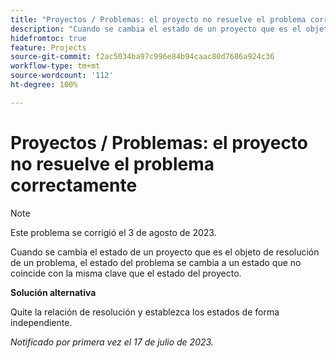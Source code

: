 ```yaml
---
title: "Proyectos / Problemas: el proyecto no resuelve el problema correctamente"
description: "Cuando se cambia el estado de un proyecto que es el objeto de resolución de un problema, el estado del problema se cambia a un estado que no coincide con la misma clave que el estado del proyecto."
hidefromtoc: true
feature: Projects
source-git-commit: f2ac5034ba97c996e84b94caac80d7686a924c36
workflow-type: tm+mt
source-wordcount: '112'
ht-degree: 100%

---
```



# Proyectos / Problemas: el proyecto no resuelve el problema correctamente

>[!NOTE]
>
>Este problema se corrigió el 3 de agosto de 2023.

Cuando se cambia el estado de un proyecto que es el objeto de resolución de un problema, el estado del problema se cambia a un estado que no coincide con la misma clave que el estado del proyecto.

**Solución alternativa**

Quite la relación de resolución y establezca los estados de forma independiente.

_Notificado por primera vez el 17 de julio de 2023._
